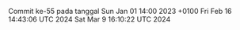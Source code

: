 Commit ke-55 pada tanggal Sun Jan 01 14:00 2023 +0100
Fri Feb 16 14:43:06 UTC 2024
Sat Mar  9 16:10:22 UTC 2024
